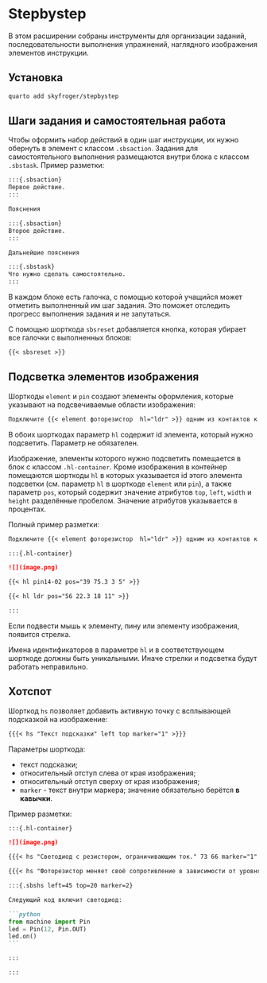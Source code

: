 # Stepbystep

В этом расширении собраны инструменты для организации заданий, последовательности выполнения упражнений, наглядного изображения элементов инструкции.

## Установка

```bash
quarto add skyfroger/stepbystep
```

## Шаги задания и самостоятельная работа

Чтобы оформить набор действий в один шаг инструкции, их нужно обернуть в элемент с классом `.sbsaction`. Задания для самостоятельного выполнения размещаются внутри блока с классом `.sbstask`. Пример разметки:

```markdown
:::{.sbsaction}
Первое действие.
:::

Пояснения

:::{.sbsaction}
Второе действие.
:::

Дальнейшие пояснения

:::{.sbstask}
Что нужно сделать самостоятельно.
:::
```

В каждом блоке есть галочка, с помощью которой учащийся может отметить выполненный им шаг задания. Это поможет отследить прогресс выполнения задания и не запутаться.

С помощью шорткода `sbsreset` добавляется кнопка, которая убирает все галочки с выполненных блоков:

```markdown
{{< sbsreset >}}
```

## Подсветка элементов изображения

Шорткоды `element` и `pin` создают элементы оформления, которые указывают на подсвечиваемые области изображения:

```markdown
Подключите {{< element фоторезистор  hl="ldr" >}} одним из контактов к пину {{< pin 14  hl="pin14-02" >}}.
```

В обоих шорткодах параметр `hl` содержит id элемента, который нужно подсветить. Параметр не обязателен.

Изображение, элементы которого нужно подсветить помещается в блок с классом `.hl-container`. Кроме изображения в контейнер помещаются шорткоды `hl` в которых указывается id этого элемента подсветки (см. параметр `hl` в шорткоде `element` или `pin`), а также параметр `pos`, который содержит значение атрибутов `top`, `left`, `width` и `height` разделённые пробелом. Значение атрибутов указывается в процентах.

Полный пример разметки:

```markdown
Подключите {{< element фоторезистор  hl="ldr" >}} одним из контактов к пину {{< pin 14  hl="pin14-02" >}}.

:::{.hl-container}

![](image.png)

{{< hl pin14-02 pos="39 75.3 3 5" >}}

{{< hl ldr pos="56 22.3 18 11" >}}

:::
```

Если подвести мышь к элементу, пину или элементу изображения, появится стрелка.

Имена идентификаторов в параметре `hl` и в соответствующем шорткоде должны быть уникальными. Иначе стрелки и подсветка будут работать неправильно.

## Хотспот

Шорткод `hs` позволяет добавить активную точку с всплывающей подсказкой на изображение:

```markdown
{{{< hs "Текст подсказки" left top marker="1" >}}}
```

Параметры шорткода:

- текст подсказки;
- относительный отступ слева от края изображения;
- относительный отступ сверху от края изображения;
- `marker` - текст внутри маркера; значение обязательно берётся **в кавычки**.

Пример разметки:

````markdown
:::{.hl-container}

![](image.png)

{{{< hs "Светодиод с резистором, ограничивающим ток." 73 66 marker="1" >}}}

{{{< hs "Фоторезистор меняет своё сопротивление в зависимости от уровня освещённости" 19.5 55 >}}}

:::{.sbshs left=45 top=20 marker=2}

Следующий код включит светодиод:

```python
from machine import Pin
led = Pin(12, Pin.OUT)
led.on()
```

:::

:::
````